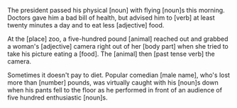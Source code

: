 The president passed his physical [noun] with flying
[noun]s this morning. Doctors gave him a bad
bill of health, but advised him to [verb] at least twenty
minutes a day and to eat less [adjective] food.


At the [place] zoo, a five-hundred pound [animal] reached
out and grabbed a woman's [adjective] camera right out of her
[body part] when she tried to take his picture eating a [food].
The [animal] then [past tense verb] the camera.


Sometimes it doesn't pay to diet. Popular comedian
[male name], who's lost more than [number] pounds,
was virtually caught with his [noun]s down when his
pants fell to the floor as he performed in front of an audience of five
hundred enthusiastic [noun]s.
